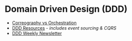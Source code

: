 # Domain Driven Design (DDD)


* [Correography vs Orchestration](https://www.infoq.com/articles/events-workflow-automation)
* [DDD Resources](https://github.com/heynickc/awesome-ddd) - _includes event sourcing & CQRS_
* [DDD Weekly Newsletter](https://buildplease.com/pages/dddweekly/)